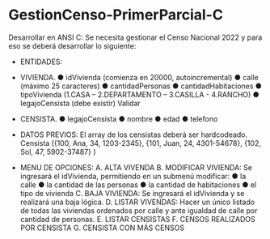 # GestionCenso-PrimerParcial-C
Desarrollar en ANSI C:
Se necesita gestionar el Censo Nacional 2022 y para eso se deberá desarrollar lo siguiente:

- ENTIDADES:

- VIVIENDA.
    ● idVivienda (comienza en 20000, autoincremental)
    ● calle (máximo 25 caracteres)
    ● cantidadPersonas
    ● cantidadHabitaciones
    ● tipoVivienda (1.CASA – 2.DEPARTAMENTO – 3.CASILLA - 4.RANCHO)
    ● legajoCensista (debe existir) Validar

- CENSISTA.
    ● legajoCensista
    ● nombre
    ● edad
    ● telefono

- DATOS PREVIOS:
El array de los censistas deberá ser hardcodeado.
Censista ({100, Ana, 34, 1203-2345}, {101, Juan, 24, 4301-54678}, {102, Sol, 47, 5902-37487} )

- MENU DE OPCIONES:
    A. ALTA VIVENDA
    B. MODIFICAR VIVIENDA: Se ingresará el idVivienda, permitiendo en un submenú modificar:
        ● la calle
        ● la cantidad de las personas
        ● la cantidad de habitaciones
        ● el tipo de vivienda
    C. BAJA VIVIENDA: Se ingresará el idVivienda y se realizará una baja lógica.
    D. LISTAR VIVENDAS: Hacer un único listado de todas las viviendas ordenados por calle y ante igualdad
    de calle por cantidad de personas.
    E. LISTAR CENSISTAS
    F. CENSOS REALIZADOS POR CENSISTA
    G. CENSISTA CON MÁS CENSOS
